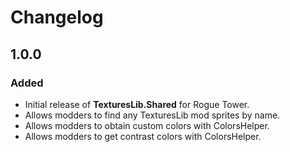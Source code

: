 # Changelog

## 1.0.0

### Added
- Initial release of **TexturesLib.Shared** for Rogue Tower.
- Allows modders to find any TexturesLib mod sprites by name.
- Allows modders to obtain custom colors with ColorsHelper.
- Allows modders to get contrast colors with ColorsHelper.
